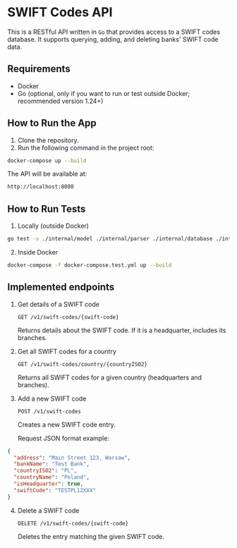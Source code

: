 # SWIFT Codes API

This is a RESTful API written in `Go` that provides access to a SWIFT codes database. It supports querying, adding, and deleting banks' SWIFT code data.

## Requirements

- Docker
- Go (optional, only if you want to run or test outside Docker; recommended version 1.24+)

## How to Run the App

1. Clone the repository.
2. Run the following command in the project root:

```bash
docker-compose up --build
```

The API will be available at:

```bash
http://localhost:8080
```

## How to Run Tests

1. Locally (outside Docker)

```bash
go test -v ./internal/model ./internal/parser ./internal/database ./internal/handler ./swift_api/ -short
```

2. Inside Docker

```bash
docker-compose -f docker-compose.test.yml up --build
```

## Implemented endpoints

1. Get details of a SWIFT code

    `GET /v1/swift-codes/{swift-code}`

    Returns details about the SWIFT code. If it is a headquarter, includes its branches.

2. Get all SWIFT codes for a country

    `GET /v1/swift-codes/country/{countryISO2}`
    
    Returns all SWIFT codes for a given country (headquarters and branches).

3. Add a new SWIFT code

    `POST /v1/swift-codes`

    Creates a new SWIFT code entry.

    Request JSON format example:
```json
{
  "address": "Main Street 123, Warsaw",
  "bankName": "Test Bank",
  "countryISO2": "PL",
  "countryName": "Poland",
  "isHeadquarter": true,
  "swiftCode": "TESTPL12XXX"
}
```

4. Delete a SWIFT code

    `DELETE /v1/swift-codes/{swift-code}`

    Deletes the entry matching the given SWIFT code.